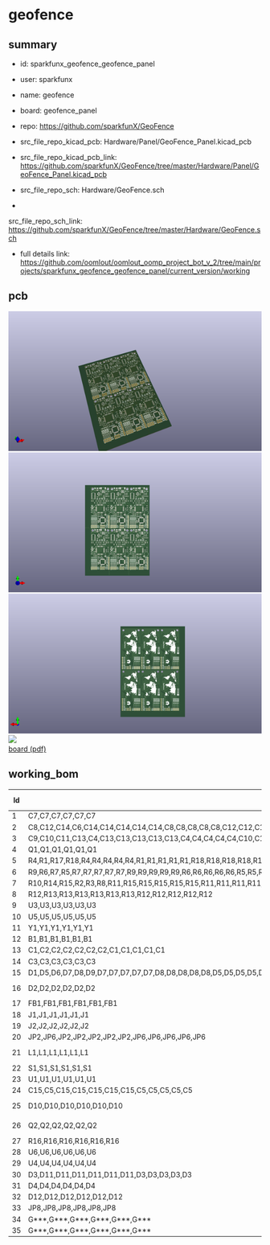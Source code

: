 # geofence
 
## summary 
* id: sparkfunx_geofence_geofence_panel
* user: sparkfunx
* name: geofence
* board: geofence_panel
* repo: https://github.com/sparkfunX/GeoFence
* src_file_repo_kicad_pcb: Hardware/Panel/GeoFence_Panel.kicad_pcb
* src_file_repo_kicad_pcb_link: https://github.com/sparkfunX/GeoFence/tree/master/Hardware/Panel/GeoFence_Panel.kicad_pcb


* src_file_repo_sch: Hardware/GeoFence.sch
*
 src_file_repo_sch_link: https://github.com/sparkfunX/GeoFence/tree/master/Hardware/GeoFence.sch
* full details link: https://github.com/oomlout/oomlout_oomp_project_bot_v_2/tree/main/projects/sparkfunx_geofence_geofence_panel/current_version/working  


## pcb  
![](working_3d_600.png) 
![](working_3d_front_600.png)  
![](working_3d_back_600.png)  
![](working_600.png)  
[board (pdf)](working.pdf)  

## working_bom
| Id | Designator | Footprint | Quantity | Designation | Supplier and ref |  | None | 
| --- | --- | --- | --- | --- | --- | --- | --- | 
| 1 | C7,C7,C7,C7,C7,C7 | C_0603 | 6 | 2.2uF |  |  | [''] | 
| 2 | C8,C12,C14,C6,C14,C14,C14,C14,C14,C8,C8,C8,C8,C8,C12,C12,C12,C12,C12,C6,C6,C6,C6,C6 | C_0603 | 24 | 1.0uF |  |  | [''] | 
| 3 | C9,C10,C11,C13,C4,C13,C13,C13,C13,C13,C4,C4,C4,C4,C4,C10,C10,C10,C10,C10,C9,C9,C9,C9,C9,C11,C11,C11,C11,C11 | C_0603 | 30 | 0.1uF |  |  | [''] | 
| 4 | Q1,Q1,Q1,Q1,Q1,Q1 | RESONATOR-SMD-3.2X1.3 | 6 | 8/16/20MHz |  |  | [''] | 
| 5 | R4,R1,R17,R18,R4,R4,R4,R4,R4,R1,R1,R1,R1,R1,R18,R18,R18,R18,R18,R17,R17,R17,R17,R17 | R_0603 | 24 | 1k |  |  | [''] | 
| 6 | R9,R6,R7,R5,R7,R7,R7,R7,R7,R9,R9,R9,R9,R9,R6,R6,R6,R6,R6,R5,R5,R5,R5,R5 | R_0603 | 24 | 10k |  |  | [''] | 
| 7 | R10,R14,R15,R2,R3,R8,R11,R15,R15,R15,R15,R15,R11,R11,R11,R11,R11,R14,R14,R14,R14,R14,R10,R10,R10,R10,R10,R8,R8,R8,R8,R8,R3,R3,R3,R3,R3,R2,R2,R2,R2,R2 | R_0603 | 42 | 470 |  |  | [''] | 
| 8 | R12,R13,R13,R13,R13,R13,R13,R12,R12,R12,R12,R12 | R_0603 | 12 | 4.7k |  |  | [''] | 
| 9 | U3,U3,U3,U3,U3,U3 | SO16 | 6 | CH340G |  |  | [''] | 
| 10 | U5,U5,U5,U5,U5,U5 | TQFP32-08 | 6 | ATMEGA328 |  |  | [''] | 
| 11 | Y1,Y1,Y1,Y1,Y1,Y1 | CRYSTAL-SMD-3.2X2.5MM | 6 | 12MHz |  |  | [''] | 
| 12 | B1,B1,B1,B1,B1,B1 | SparkX-6.8MM_COIN_CELL | 6 | COIN CELL |  |  | [''] | 
| 13 | C1,C2,C2,C2,C2,C2,C2,C1,C1,C1,C1,C1 | C_0603 | 12 | 10pF |  |  | [''] | 
| 14 | C3,C3,C3,C3,C3,C3 | C_0603 | 6 | 10nF |  |  | [''] | 
| 15 | D1,D5,D6,D7,D8,D9,D7,D7,D7,D7,D7,D8,D8,D8,D8,D8,D5,D5,D5,D5,D5,D6,D6,D6,D6,D6,D9,D9,D9,D9,D9,D1,D1,D1,D1,D1 | LED_0603 | 36 | Blue |  |  | [''] | 
| 16 | D2,D2,D2,D2,D2,D2 | SparkFun-DiscreteSemi-SOD-323 | 6 | 0.5A/40V/420mV |  |  | [''] | 
| 17 | FB1,FB1,FB1,FB1,FB1,FB1 | L_0603 | 6 | 600Ohm/100MHz |  |  | [''] | 
| 18 | J1,J1,J1,J1,J1,J1 | SparkX-U.FL | 6 | U.FL |  |  | [''] | 
| 19 | J2,J2,J2,J2,J2,J2 | USB-B-MICRO-SMD | 6 | microB |  |  | [''] | 
| 20 | JP2,JP6,JP2,JP2,JP2,JP2,JP2,JP6,JP6,JP6,JP6,JP6 | FIDUCIAL-MICRO | 12 | FIDUCIALUFIDUCIAL |  |  | [''] | 
| 21 | L1,L1,L1,L1,L1,L1 | L_0603 | 6 | 33nH/~{5%/500mA} |  |  | [''] | 
| 22 | S1,S1,S1,S1,S1,S1 | TACTILE_SWITCH_SMD_5.2MM | 6 | Reset |  |  | [''] | 
| 23 | U1,U1,U1,U1,U1,U1 | SparkX-TITAN_X1_GPS | 6 | TITAN X1 GPS |  |  | [''] | 
| 24 | C15,C5,C15,C15,C15,C15,C15,C5,C5,C5,C5,C5 | C_0603 | 12 | 4.7uF |  |  | [''] | 
| 25 | D10,D10,D10,D10,D10,D10 | SparkFun-DiscreteSemi-SOD-323 | 6 | BAT20J |  |  | [''] | 
| 26 | Q2,Q2,Q2,Q2,Q2,Q2 | SparkFun-DiscreteSemi-SOT23-3 | 6 | 2.5A/30V |  |  | [''] | 
| 27 | R16,R16,R16,R16,R16,R16 | R_0603 | 6 | 2.0k |  |  | [''] | 
| 28 | U6,U6,U6,U6,U6,U6 | SOT23-5 | 6 | MCP73831 |  |  | [''] | 
| 29 | U4,U4,U4,U4,U4,U4 | SOT23-5 | 6 | AP2112K-3.3V |  |  | [''] | 
| 30 | D3,D11,D11,D11,D11,D11,D11,D3,D3,D3,D3,D3 | LED_0603 | 12 | Yellow |  |  | [''] | 
| 31 | D4,D4,D4,D4,D4,D4 | LED_0603 | 6 | GREEN |  |  | [''] | 
| 32 | D12,D12,D12,D12,D12,D12 | LED_0603 | 6 | Red |  |  | [''] | 
| 33 | JP8,JP8,JP8,JP8,JP8,JP8 | JST-2-SMD | 6 | LiPo |  |  | [''] | 
| 34 | G***,G***,G***,G***,G***,G*** | worldmap_silk | 6 | LOGO |  |  | [''] | 
| 35 | G***,G***,G***,G***,G***,G*** | SparkX_Logo | 6 | LOGO |  |  | [''] | 




